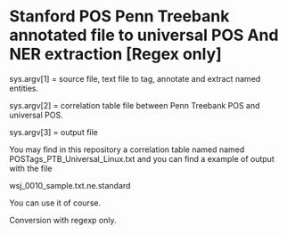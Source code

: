 # Stanford POS Penn Treebank annotated file to universal POS And NER extraction [Regex only]

sys.argv[1] = source file, text file to tag, annotate and extract named entities.

sys.argv[2] = correlation table file between Penn Treebank POS and universal POS.

sys.argv[3] = output file

You may find in this repository a correlation table named named POSTags_PTB_Universal_Linux.txt and you can find a example of output with the file 

wsj_0010_sample.txt.ne.standard

You can use it of course.

Conversion with regexp only.

